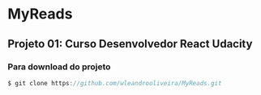 # MyReads
## Projeto 01: Curso Desenvolvedor React Udacity
### Para download do projeto
```javascript
$ git clone https://github.com/wleandrooliveira/MyReads.git
```